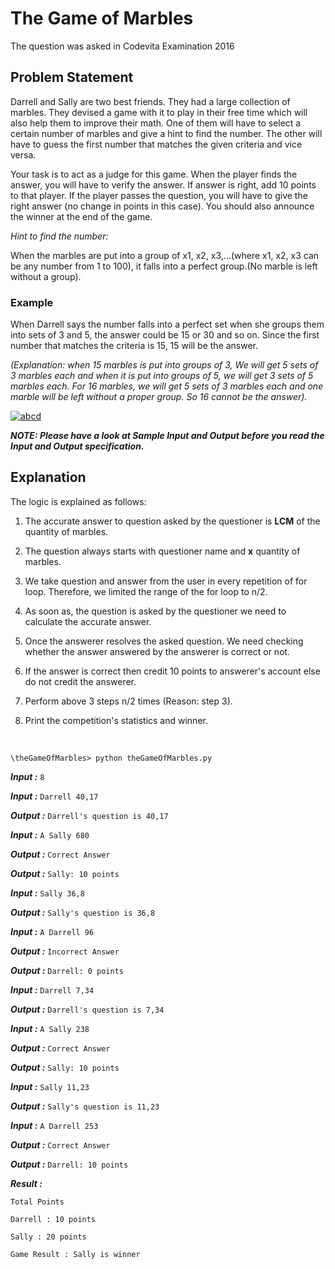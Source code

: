 # The Game of Marbles

The question was asked in Codevita Examination 2016

## Problem Statement

Darrell and Sally are two best friends. They had a large collection of marbles. They devised a game with it to play in their free time which will also help them to improve their math. One of them will have to select a certain number of marbles and give a hint to find the number. The other will have to guess the first number that matches the given criteria and vice versa.

Your task is to act as a judge for this game. When the player finds the answer, you will have to verify the answer. If answer is right, add 10 points to that player. If the player passes the question, you will have to give the right answer (no change in points in this case). You should also announce the winner at the end of the game.

*Hint to find the number:*

When the marbles are put into a group of x1, x2, x3,...(where x1, x2, x3 can be any number from 1 to 100), it falls into a perfect group.(No marble is left without a group).

### Example 

When Darrell says the number falls into a perfect set when she groups them into sets of 3 and 5, the answer could be 15 or 30 and so on. Since the first number that matches the criteria is 15, 15 will be the answer.

*(Explanation: when 15 marbles is put into groups of 3, We will get 5 sets of 3 marbles each and when it is put into groups of 5, we will get 3 sets of 5 marbles each. For 16 marbles, we will get 5 sets of 3 marbles each and one marble will be left without a proper group. So 16 cannot be the answer).*

<a href="https://ibb.co/g38rgLJ"><img src="https://i.ibb.co/zrgmfTZ/abcd.jpg" alt="abcd" border="0"></a>

***NOTE: Please have a look at Sample Input and Output before you read the Input and Output specification.***

## Explanation

The logic is explained as follows:

1. The accurate answer to question asked by the questioner is **LCM** of the quantity of marbles.

2. The question always starts with questioner name and **x** quantity of marbles.

3. We take question and answer from the user in every repetition of for loop. Therefore, we limited the range of the for loop to n/2.

4. As soon as, the question is asked by the questioner we need to calculate the accurate answer.

5. Once the answerer resolves the asked question. We need checking whether the answer answered by the answerer is correct or not.

6. If the answer is correct then credit 10 points to answerer's account else do not credit the answerer.

7. Perform above 3 steps n/2 times (Reason: step 3).

8. Print the competition's statistics and winner.

<br/>

```\theGameOfMarbles> python theGameOfMarbles.py```

***Input :*** ```8```

***Input :*** ```Darrell 40,17```

***Output :*** ```Darrell's question is 40,17```

***Input :*** ```A Sally 680```

***Output :*** ```Correct Answer```

***Output :*** ```Sally: 10 points```

***Input :*** ```Sally 36,8```

***Output :*** ```Sally's question is 36,8```

***Input :*** ```A Darrell 96```

***Output :*** ```Incorrect Answer```

***Output :*** ```Darrell: 0 points```

***Input :*** ```Darrell 7,34```

***Output :*** ```Darrell's question is 7,34```

***Input :*** ```A Sally 238```

***Output :*** ```Correct Answer```

***Output :*** ```Sally: 10 points```

***Input :*** ```Sally 11,23```

***Output :*** ```Sally's question is 11,23```

***Input :*** ```A Darrell 253```

***Output :*** ```Correct Answer```

***Output :*** ```Darrell: 10 points```

***Result :***

```Total Points```

```Darrell : 10 points```

```Sally : 20 points```

```Game Result : Sally is winner```
